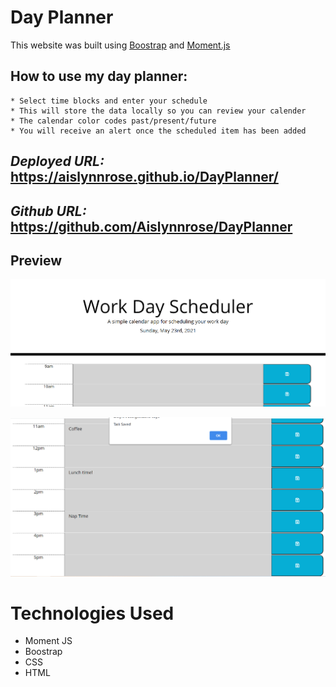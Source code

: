 # **Day Planner**

This website was built using [Boostrap](https://getbootstrap.com) and [Moment.js](https://momentjs.com/)

## How to use my day planner:
```
* Select time blocks and enter your schedule
* This will store the data locally so you can review your calender
* The calendar color codes past/present/future
* You will receive an alert once the scheduled item has been added
```

## _Deployed URL:_ https://aislynnrose.github.io/DayPlanner/

## _Github URL:_ https://github.com/Aislynnrose/DayPlanner


## Preview

![Another Screenshot](./images/DayPlannerSnippet.PNG)

![Screenshot](./images/ScheduleAdded.PNG)

# Technologies Used

* Moment JS
* Boostrap
* CSS
* HTML
